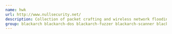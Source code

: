 ```yaml
---
name: hwk
url: http://www.nullsecurity.net/
description: Collection of packet crafting and wireless network flooding tools URL : http://www.
group: blackarch blackarch-dos blackarch-fuzzer blackarch-scanner blackarch-wireless
---
```

